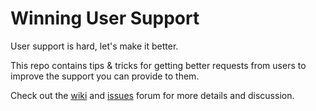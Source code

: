 # Winning User Support

User support is hard, let's make it better.

This repo contains tips & tricks for getting better requests from users to improve the support you can provide to them.

Check out the [wiki](../../wiki/_pages) and [issues](../../issues) forum for more details and discussion.
